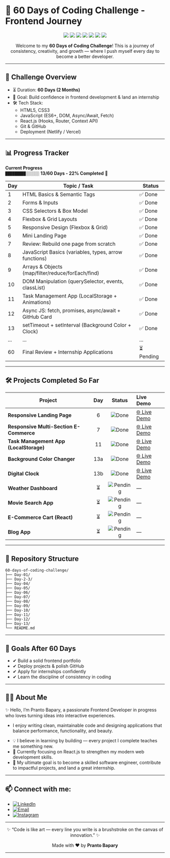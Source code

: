 # 🚀 60 Days of Coding Challenge - Frontend Journey  

<p align="center">
  <img src="https://img.shields.io/badge/HTML5-E34F26?style=for-the-badge&logo=html5&logoColor=white" />
  <img src="https://img.shields.io/badge/CSS3-1572B6?style=for-the-badge&logo=css3&logoColor=white" />
  <img src="https://img.shields.io/badge/JavaScript-F7DF1E?style=for-the-badge&logo=javascript&logoColor=black" />
  <img src="https://img.shields.io/badge/React-20232A?style=for-the-badge&logo=react&logoColor=61DAFB" />
  <img src="https://img.shields.io/badge/Git-F05032?style=for-the-badge&logo=git&logoColor=white" />
  <img src="https://img.shields.io/badge/GitHub-181717?style=for-the-badge&logo=github&logoColor=white" />
  <img src="https://img.shields.io/badge/Netlify-00C7B7?style=for-the-badge&logo=netlify&logoColor=white" />
</p>

<p align="center">
  Welcome to my <b>60 Days of Coding Challenge</b>!  
  This is a journey of consistency, creativity, and growth — where I push myself every day to become a better developer.  
</p>

---

## 📅 Challenge Overview  

- ⏳ Duration: **60 Days (2 Months)**  
- 🎯 Goal: Build confidence in frontend development & land an internship  
- 🛠️ Tech Stack:
  - HTML5, CSS3  
  - JavaScript (ES6+, DOM, Async/Await, Fetch)  
  - React.js (Hooks, Router, Context API)  
  - Git & GitHub  
  - Deployment (Netlify / Vercel)  

--- 

## 📊 Progress Tracker  

**Current Progress**  
`█████████░░░░░░` **13/60 Days - 22% Completed** 🎉  

| Day | Topic / Task                                           | Status     |
| --- | ------------------------------------------------------ | ---------- |
| 1   | HTML Basics & Semantic Tags                            | ✅ Done   |
| 2   | Forms & Inputs                                         | ✅ Done   |
| 3   | CSS Selectors & Box Model                              | ✅ Done   |
| 4   | Flexbox & Grid Layouts                                 | ✅ Done   |
| 5   | Responsive Design (Flexbox & Grid)                     | ✅ Done   |
| 6   | Mini Landing Page                                      | ✅ Done   |
| 7   | Review: Rebuild one page from scratch                  | ✅ Done   |
| 8   | JavaScript Basics (variables, types, arrow functions)  | ✅ Done   |
| 9   | Arrays & Objects (map/filter/reduce/forEach/find)      | ✅ Done   |
| 10  | DOM Manipulation (querySelector, events, classList)    | ✅ Done   |
| 11  | Task Management App (LocalStorage + Animations)        | ✅ Done   |
| 12  | Async JS: fetch, promises, async/await + GitHub Card   | ✅ Done   |
| 13  | setTimeout + setInterval (Background Color + Clock)    | ✅ Done   |
| ... | ...                                                    | ...        |
| 60  | Final Review + Internship Applications                 | ⏳ Pending |

---

## 🛠️ Projects Completed So Far  

| Project                                 |  Day |                             Status                             | Live Demo                                                 |
| --------------------------------------- | :--: | :------------------------------------------------------------: | :-------------------------------------------------------- |
| **Responsive Landing Page**             |   6  |  ![Done](https://img.shields.io/badge/Status-Done-brightgreen) | [🌐 Live Demo](https://prantos-landing-page.netlify.app/) |
| **Responsive Multi-Section E-Commerce** |   7  |  ![Done](https://img.shields.io/badge/Status-Done-brightgreen) | [🌐 Live Demo](https://leka-ecommerce.netlify.app/)       |
| **Task Management App (LocalStorage)**  |  11  |  ![Done](https://img.shields.io/badge/Status-Done-brightgreen) | [🌐 Live Demo](https://prantos-task-manager.netlify.app/) |                                       |
| **Background Color Changer**            | 13a  |  ![Done](https://img.shields.io/badge/Status-Done-brightgreen) | [🌐 Live Demo](https://prantos-bg-changer.netlify.app/)   |
| **Digital Clock**                       | 13b  |  ![Done](https://img.shields.io/badge/Status-Done-brightgreen) | [🌐 Live Demo](https://prantos-digital-clock.netlify.app/) |
| **Weather Dashboard**                   |  ⏳  | ![Pending](https://img.shields.io/badge/Status-Pending-yellow) | —                                                         |
| **Movie Search App**                    |  ⏳  | ![Pending](https://img.shields.io/badge/Status-Pending-yellow) | —                                                         |
| **E-Commerce Cart (React)**             |  ⏳  | ![Pending](https://img.shields.io/badge/Status-Pending-yellow) | —                                                         |
| **Blog App**                            |  ⏳  | ![Pending](https://img.shields.io/badge/Status-Pending-yellow) | —                                                         |

---

## 📂 Repository Structure  

```plaintext
60-days-of-coding-challenge/
├── Day-01/
├── Day-2-3/
├── Day-04/
├── Day-05/
├── Day-06/
├── Day-07/
├── Day-08/
├── Day-09/
├── Day-10/
├── Day-11/
├── Day-12/
├── Day-13/
└── README.md
```

---
## 🌟 Goals After 60 Days

- ✔ Build a solid frontend portfolio
- ✔ Deploy projects & polish GitHub
- ✔ Apply for internships confidently
- ✔ Learn the discipline of consistency in coding
---

## 👨‍💻 About Me

✨ Hello, I’m Pranto Bapary, a passionate Frontend Developer in progress who loves turning ideas into interactive experiences.
* I enjoy writing clean, maintainable code and designing applications that balance performance, functionality, and beauty.

- 💡 I believe in learning by building — every project I complete teaches me something new.
- 🌱 Currently focusing on React.js to strengthen my modern web development skills.
- 🚀 My ultimate goal is to become a skilled software engineer, contribute to impactful projects, and land a great internship.
---

## 📫 Connect with me:

- [![LinkedIn](https://img.shields.io/badge/LinkedIn-blue?style=for-the-badge&logo=linkedin&logoColor=white)](https://www.linkedin.com/in/pranto-bapary)
- [![Email](https://img.shields.io/badge/Email-red?style=for-the-badge&logo=gmail&logoColor=white)](mailto:pranto.bapary01@gmail.com)
- [![Instagram](https://img.shields.io/badge/Instagram-purple?style=for-the-badge&logo=instagram&logoColor=white)](https://www.instagram.com/ashfe.pranto)

---

<p align="center"> ✨ “Code is like art — every line you write is a brushstroke on the canvas of innovation.”  ✨ </p> 
<p align="center"> Made with ❤️ by <b>Pranto Bapary</b> </p> 

---
